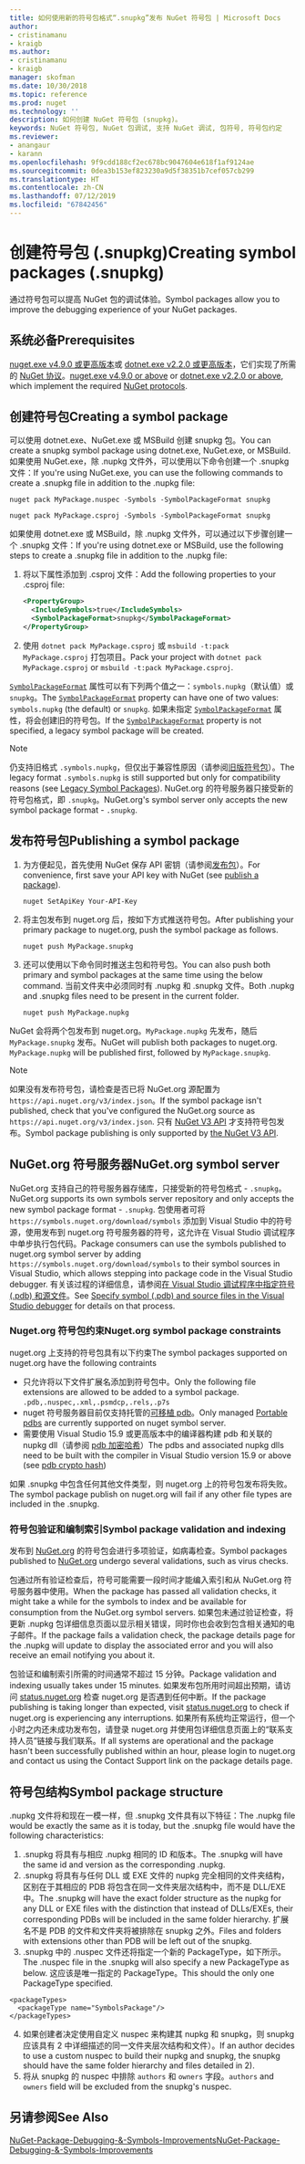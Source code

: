 ```yaml
---
title: 如何使用新的符号包格式“.snupkg”发布 NuGet 符号包 | Microsoft Docs
author:
- cristinamanu
- kraigb
ms.author:
- cristinamanu
- kraigb
manager: skofman
ms.date: 10/30/2018
ms.topic: reference
ms.prod: nuget
ms.technology: ''
description: 如何创建 NuGet 符号包 (snupkg)。
keywords: NuGet 符号包, NuGet 包调试, 支持 NuGet 调试, 包符号, 符号包约定
ms.reviewer:
- anangaur
- karann
ms.openlocfilehash: 9f9cdd188cf2ec678bc9047604e618f1af9124ae
ms.sourcegitcommit: 0dea3b153ef823230a9d5f38351b7cef057cb299
ms.translationtype: HT
ms.contentlocale: zh-CN
ms.lasthandoff: 07/12/2019
ms.locfileid: "67842456"
---
```

# <a name="creating-symbol-packages-snupkg"></a><span data-ttu-id="5d420-104">创建符号包 (.snupkg)</span><span class="sxs-lookup"><span data-stu-id="5d420-104">Creating symbol packages (.snupkg)</span></span>

<span data-ttu-id="5d420-105">通过符号包可以提高 NuGet 包的调试体验。</span><span class="sxs-lookup"><span data-stu-id="5d420-105">Symbol packages allow you to improve the debugging experience of your NuGet packages.</span></span>

## <a name="prerequisites"></a><span data-ttu-id="5d420-106">系统必备</span><span class="sxs-lookup"><span data-stu-id="5d420-106">Prerequisites</span></span>

<span data-ttu-id="5d420-107">[nuget.exe v4.9.0 或更高版本](https://www.nuget.org/downloads)或 [dotnet.exe v2.2.0 或更高版本](https://www.microsoft.com/net/download/dotnet-core/2.2)，它们实现了所需的 [NuGet 协议](../api/nuget-protocols.md)。</span><span class="sxs-lookup"><span data-stu-id="5d420-107">[nuget.exe v4.9.0 or above](https://www.nuget.org/downloads) or [dotnet.exe v2.2.0 or above](https://www.microsoft.com/net/download/dotnet-core/2.2), which implement the required [NuGet protocols](../api/nuget-protocols.md).</span></span>

## <a name="creating-a-symbol-package"></a><span data-ttu-id="5d420-108">创建符号包</span><span class="sxs-lookup"><span data-stu-id="5d420-108">Creating a symbol package</span></span>

<span data-ttu-id="5d420-109">可以使用 dotnet.exe、NuGet.exe 或 MSBuild 创建 snupkg 包。</span><span class="sxs-lookup"><span data-stu-id="5d420-109">You can create a snupkg symbol package using dotnet.exe, NuGet.exe, or MSBuild.</span></span> <span data-ttu-id="5d420-110">如果使用 NuGet.exe，除 .nupkg 文件外，可以使用以下命令创建一个 .snupkg 文件：</span><span class="sxs-lookup"><span data-stu-id="5d420-110">If you're using NuGet.exe, you can use the following commands to create a .snupkg file in addition to the .nupkg file:</span></span>

```
nuget pack MyPackage.nuspec -Symbols -SymbolPackageFormat snupkg

nuget pack MyPackage.csproj -Symbols -SymbolPackageFormat snupkg
```

<span data-ttu-id="5d420-111">如果使用 dotnet.exe 或 MSBuild，除 .nupkg 文件外，可以通过以下步骤创建一个 .snupkg 文件：</span><span class="sxs-lookup"><span data-stu-id="5d420-111">If you're using dotnet.exe or MSBuild, use the following steps to create a .snupkg file in addition to the .nupkg file:</span></span>

1. <span data-ttu-id="5d420-112">将以下属性添加到 .csproj 文件：</span><span class="sxs-lookup"><span data-stu-id="5d420-112">Add the following properties to your .csproj file:</span></span>

    ```xml
    <PropertyGroup>
      <IncludeSymbols>true</IncludeSymbols>
      <SymbolPackageFormat>snupkg</SymbolPackageFormat>
    </PropertyGroup>
    ```

1. <span data-ttu-id="5d420-113">使用 `dotnet pack MyPackage.csproj` 或 `msbuild -t:pack MyPackage.csproj` 打包项目。</span><span class="sxs-lookup"><span data-stu-id="5d420-113">Pack your project with `dotnet pack MyPackage.csproj` or `msbuild -t:pack MyPackage.csproj`.</span></span>

<span data-ttu-id="5d420-114">[`SymbolPackageFormat`](/dotnet/core/tools/csproj#symbolpackageformat) 属性可以有下列两个值之一：`symbols.nupkg`（默认值）或 `snupkg`。</span><span class="sxs-lookup"><span data-stu-id="5d420-114">The [`SymbolPackageFormat`](/dotnet/core/tools/csproj#symbolpackageformat) property can have one of two values: `symbols.nupkg` (the default) or `snupkg`.</span></span> <span data-ttu-id="5d420-115">如果未指定 [`SymbolPackageFormat`](/dotnet/core/tools/csproj#symbolpackageformat) 属性，将会创建旧的符号包。</span><span class="sxs-lookup"><span data-stu-id="5d420-115">If the [`SymbolPackageFormat`](/dotnet/core/tools/csproj#symbolpackageformat) property is not specified, a legacy symbol package will be created.</span></span>

> [!Note]
> <span data-ttu-id="5d420-116">仍支持旧格式 `.symbols.nupkg`，但仅出于兼容性原因（请参阅[旧版符号包](Symbol-Packages.md)）。</span><span class="sxs-lookup"><span data-stu-id="5d420-116">The legacy format `.symbols.nupkg` is still supported but only for compatibility reasons (see [Legacy Symbol Packages](Symbol-Packages.md)).</span></span> <span data-ttu-id="5d420-117">NuGet.org 的符号服务器只接受新的符号包格式，即 `.snupkg`。</span><span class="sxs-lookup"><span data-stu-id="5d420-117">NuGet.org's symbol server only accepts the new symbol package format - `.snupkg`.</span></span>

## <a name="publishing-a-symbol-package"></a><span data-ttu-id="5d420-118">发布符号包</span><span class="sxs-lookup"><span data-stu-id="5d420-118">Publishing a symbol package</span></span>

1. <span data-ttu-id="5d420-119">为方便起见，首先使用 NuGet 保存 API 密钥（请参阅[发布包](../nuget-org/publish-a-package.md)）。</span><span class="sxs-lookup"><span data-stu-id="5d420-119">For convenience, first save your API key with NuGet (see [publish a package](../nuget-org/publish-a-package.md)).</span></span>

    ```cli
    nuget SetApiKey Your-API-Key
    ```

1. <span data-ttu-id="5d420-120">将主包发布到 nuget.org 后，按如下方式推送符号包。</span><span class="sxs-lookup"><span data-stu-id="5d420-120">After publishing your primary package to nuget.org, push the symbol package as follows.</span></span>

    ```cli
    nuget push MyPackage.snupkg
    ```

1. <span data-ttu-id="5d420-121">还可以使用以下命令同时推送主包和符号包。</span><span class="sxs-lookup"><span data-stu-id="5d420-121">You can also push both primary and symbol packages at the same time using the below command.</span></span> <span data-ttu-id="5d420-122">当前文件夹中必须同时有 .nupkg 和 .snupkg 文件。</span><span class="sxs-lookup"><span data-stu-id="5d420-122">Both .nupkg and .snupkg files need to be present in the current folder.</span></span>

    ```cli
    nuget push MyPackage.nupkg
    ```

<span data-ttu-id="5d420-123">NuGet 会将两个包发布到 nuget.org。`MyPackage.nupkg` 先发布，随后 `MyPackage.snupkg` 发布。</span><span class="sxs-lookup"><span data-stu-id="5d420-123">NuGet will publish both packages to nuget.org. `MyPackage.nupkg` will be published first, followed by `MyPackage.snupkg`.</span></span>

> [!Note]
> <span data-ttu-id="5d420-124">如果没有发布符号包，请检查是否已将 NuGet.org 源配置为 `https://api.nuget.org/v3/index.json`。</span><span class="sxs-lookup"><span data-stu-id="5d420-124">If the symbol package isn't published, check that you've configured the NuGet.org source as `https://api.nuget.org/v3/index.json`.</span></span> <span data-ttu-id="5d420-125">只有 [NuGet V3 API](../api/overview.md#versioning) 才支持符号包发布。</span><span class="sxs-lookup"><span data-stu-id="5d420-125">Symbol package publishing is only supported by [the NuGet V3 API](../api/overview.md#versioning).</span></span>

## <a name="nugetorg-symbol-server"></a><span data-ttu-id="5d420-126">NuGet.org 符号服务器</span><span class="sxs-lookup"><span data-stu-id="5d420-126">NuGet.org symbol server</span></span>

<span data-ttu-id="5d420-127">NuGet.org 支持自己的符号服务器存储库，只接受新的符号包格式 - `.snupkg`。</span><span class="sxs-lookup"><span data-stu-id="5d420-127">NuGet.org supports its own symbols server repository and only accepts the new symbol package format - `.snupkg`.</span></span> <span data-ttu-id="5d420-128">包使用者可将 `https://symbols.nuget.org/download/symbols` 添加到 Visual Studio 中的符号源，使用发布到 nuget.org 符号服务器的符号，这允许在 Visual Studio 调试程序中单步执行包代码。</span><span class="sxs-lookup"><span data-stu-id="5d420-128">Package consumers can use the symbols published to nuget.org symbol server by adding `https://symbols.nuget.org/download/symbols` to their symbol sources in Visual Studio, which allows stepping into package code in the Visual Studio debugger.</span></span> <span data-ttu-id="5d420-129">有关该过程的详细信息，请参阅[在 Visual Studio 调试程序中指定符号 (.pdb) 和源文件](https://docs.microsoft.com/en-us/visualstudio/debugger/specify-symbol-dot-pdb-and-source-files-in-the-visual-studio-debugger?view=vs-2017)。</span><span class="sxs-lookup"><span data-stu-id="5d420-129">See [Specify symbol (.pdb) and source files in the Visual Studio debugger](https://docs.microsoft.com/en-us/visualstudio/debugger/specify-symbol-dot-pdb-and-source-files-in-the-visual-studio-debugger?view=vs-2017) for details on that process.</span></span>

### <a name="nugetorg-symbol-package-constraints"></a><span data-ttu-id="5d420-130">Nuget.org 符号包约束</span><span class="sxs-lookup"><span data-stu-id="5d420-130">Nuget.org symbol package constraints</span></span>

<span data-ttu-id="5d420-131">nuget.org 上支持的符号包具有以下约束</span><span class="sxs-lookup"><span data-stu-id="5d420-131">The symbol packages supported on nuget.org have the following contraints</span></span>

- <span data-ttu-id="5d420-132">只允许将以下文件扩展名添加到符号包中。</span><span class="sxs-lookup"><span data-stu-id="5d420-132">Only the following file extensions are allowed to be added to a symbol package.</span></span> ```.pdb,.nuspec,.xml,.psmdcp,.rels,.p7s```
- <span data-ttu-id="5d420-133">nuget 符号服务器目前仅支持托管的[可移植 pdb](https://github.com/dotnet/corefx/blob/master/src/System.Reflection.Metadata/specs/PortablePdb-Metadata.md)。</span><span class="sxs-lookup"><span data-stu-id="5d420-133">Only managed [Portable pdbs](https://github.com/dotnet/corefx/blob/master/src/System.Reflection.Metadata/specs/PortablePdb-Metadata.md) are currently supported on nuget symbol server.</span></span>
- <span data-ttu-id="5d420-134">需要使用 Visual Studio 15.9 或更高版本中的编译器构建 pdb 和关联的 nupkg dll（请参阅 [pdb 加密哈希](https://github.com/dotnet/roslyn/issues/24429)）</span><span class="sxs-lookup"><span data-stu-id="5d420-134">The pdbs and associated nupkg dlls need to be built with the compiler in Visual Studio version 15.9 or above (see [pdb crypto hash](https://github.com/dotnet/roslyn/issues/24429))</span></span>

<span data-ttu-id="5d420-135">如果 .snupkg 中包含任何其他文件类型，则 nuget.org 上的符号包发布将失败。</span><span class="sxs-lookup"><span data-stu-id="5d420-135">The symbol package publish on nuget.org will fail if any other file types are included in the .snupkg.</span></span>

### <a name="symbol-package-validation-and-indexing"></a><span data-ttu-id="5d420-136">符号包验证和编制索引</span><span class="sxs-lookup"><span data-stu-id="5d420-136">Symbol package validation and indexing</span></span>

<span data-ttu-id="5d420-137">发布到 [NuGet.org](https://www.nuget.org/) 的符号包会进行多项验证，如病毒检查。</span><span class="sxs-lookup"><span data-stu-id="5d420-137">Symbol packages published to [NuGet.org](https://www.nuget.org/) undergo several validations, such as virus checks.</span></span>

<span data-ttu-id="5d420-138">包通过所有验证检查后，符号可能需要一段时间才能编入索引和从 NuGet.org 符号服务器中使用。</span><span class="sxs-lookup"><span data-stu-id="5d420-138">When the package has passed all validation checks, it might take a while for the symbols to index and be available for consumption from the NuGet.org symbol servers.</span></span> <span data-ttu-id="5d420-139">如果包未通过验证检查，将更新 .nupkg 包详细信息页面以显示相关错误，同时你也会收到包含相关通知的电子邮件。</span><span class="sxs-lookup"><span data-stu-id="5d420-139">If the package fails a validation check, the package details page for the .nupkg will update to display the associated error and you will also receive an email notifying you about it.</span></span>

<span data-ttu-id="5d420-140">包验证和编制索引所需的时间通常不超过 15 分钟。</span><span class="sxs-lookup"><span data-stu-id="5d420-140">Package validation and indexing usually takes under 15 minutes.</span></span> <span data-ttu-id="5d420-141">如果发布包所用时间超出预期，请访问 [status.nuget.org](https://status.nuget.org/) 检查 nuget.org 是否遇到任何中断。</span><span class="sxs-lookup"><span data-stu-id="5d420-141">If the package publishing is taking longer than expected, visit [status.nuget.org](https://status.nuget.org/) to check if nuget.org is experiencing any interruptions.</span></span> <span data-ttu-id="5d420-142">如果所有系统均正常运行，但一个小时之内还未成功发布包，请登录 nuget.org 并使用包详细信息页面上的“联系支持人员”链接与我们联系。</span><span class="sxs-lookup"><span data-stu-id="5d420-142">If all systems are operational and the package hasn't been successfully published within an hour, please login to nuget.org and contact us using the Contact Support link on the package details page.</span></span>

## <a name="symbol-package-structure"></a><span data-ttu-id="5d420-143">符号包结构</span><span class="sxs-lookup"><span data-stu-id="5d420-143">Symbol package structure</span></span>

<span data-ttu-id="5d420-144">.nupkg 文件将和现在一模一样，但 .snupkg 文件具有以下特征：</span><span class="sxs-lookup"><span data-stu-id="5d420-144">The .nupkg file would be exactly the same as it is today, but the .snupkg file would have the following characteristics:</span></span>

1) <span data-ttu-id="5d420-145">.snupkg 将具有与相应 .nupkg 相同的 ID 和版本。</span><span class="sxs-lookup"><span data-stu-id="5d420-145">The .snupkg will have the same id and version as the corresponding .nupkg.</span></span>
2) <span data-ttu-id="5d420-146">.snupkg 将具有与任何 DLL 或 EXE 文件的 nupkg 完全相同的文件夹结构，区别在于其相应的 PDB 将包含在同一文件夹层次结构中，而不是 DLL/EXE 中。</span><span class="sxs-lookup"><span data-stu-id="5d420-146">The .snupkg will have the exact folder structure as the nupkg for any DLL or EXE files with the distinction that instead of DLLs/EXEs, their corresponding PDBs will be included in the same folder hierarchy.</span></span> <span data-ttu-id="5d420-147">扩展名不是 PDB 的文件和文件夹将被排除在 snupkg 之外。</span><span class="sxs-lookup"><span data-stu-id="5d420-147">Files and folders with extensions other than PDB will be left out of the snupkg.</span></span>
3) <span data-ttu-id="5d420-148">.snupkg 中的 .nuspec 文件还将指定一个新的 PackageType，如下所示。</span><span class="sxs-lookup"><span data-stu-id="5d420-148">The .nuspec file in the .snupkg will also specify a new PackageType as below.</span></span> <span data-ttu-id="5d420-149">这应该是唯一指定的 PackageType。</span><span class="sxs-lookup"><span data-stu-id="5d420-149">This should the only one PackageType specified.</span></span> 
``` 
<packageTypes>
  <packageType name="SymbolsPackage"/>
</packageTypes>
```
4) <span data-ttu-id="5d420-150">如果创建者决定使用自定义 nuspec 来构建其 nupkg 和 snupkg，则 snupkg 应该具有 2 中详细描述的同一文件夹层次结构和文件）。</span><span class="sxs-lookup"><span data-stu-id="5d420-150">If an author decides to use a custom nuspec to build their nupkg and snupkg, the snupkg should have the same folder hierarchy and files detailed in 2).</span></span>
5) <span data-ttu-id="5d420-151">将从 snupkg 的 nuspec 中排除 ```authors``` 和 ```owners``` 字段。</span><span class="sxs-lookup"><span data-stu-id="5d420-151">```authors``` and ```owners``` field will be excluded from the snupkg's nuspec.</span></span>

## <a name="see-also"></a><span data-ttu-id="5d420-152">另请参阅</span><span class="sxs-lookup"><span data-stu-id="5d420-152">See Also</span></span>

[<span data-ttu-id="5d420-153">NuGet-Package-Debugging-&-Symbols-Improvements</span><span class="sxs-lookup"><span data-stu-id="5d420-153">NuGet-Package-Debugging-&-Symbols-Improvements</span></span>](https://github.com/NuGet/Home/wiki/NuGet-Package-Debugging-&-Symbols-Improvements)
